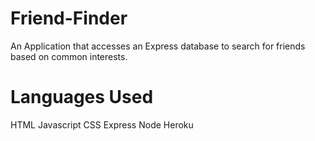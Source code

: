 # Friend-Finder
An Application that accesses an Express database to search for friends based on common interests.

# Languages Used
HTML Javascript CSS Express Node Heroku
